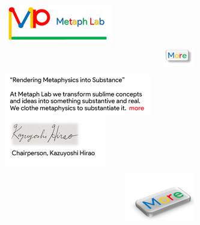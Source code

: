 <img src="3.png"><p style="text-align: right">
 <img src="more.png">
</p>

<img src="1.png">

<img src="2.png">

<p style="text-align: right">
 <img src="more2.png">
</p>
